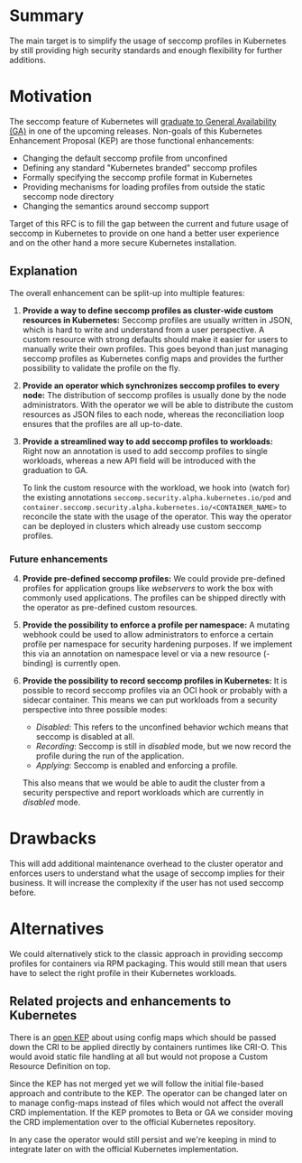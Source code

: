 # Summary

[summary]: #summary

The main target is to simplify the usage of seccomp profiles in Kubernetes by
still providing high security standards and enough flexibility for further
additions.

# Motivation

[motivation]: #motivation

The seccomp feature of Kubernetes will [graduate to General Availability (GA)][0] in
one of the upcoming releases. Non-goals of this Kubernetes Enhancement Proposal
(KEP) are those functional enhancements:

[0]: https://github.com/kubernetes/enhancements/pull/1148

- Changing the default seccomp profile from unconfined
- Defining any standard "Kubernetes branded" seccomp profiles
- Formally specifying the seccomp profile format in Kubernetes
- Providing mechanisms for loading profiles from outside the
  static seccomp node directory
- Changing the semantics around seccomp support

Target of this RFC is to fill the gap between the current and future usage of
seccomp in Kubernetes to provide on one hand a better user experience and on
the other hand a more secure Kubernetes installation.

## Explanation

[explanation]: #explanation

The overall enhancement can be split-up into multiple features:

1. **Provide a way to define seccomp profiles as cluster-wide custom resources
   in Kubernetes:**
   Seccomp profiles are usually written in JSON, which is hard to write and
   understand from a user perspective. A custom resource with strong defaults
   should make it easier for users to manually write their own profiles. This
   goes beyond than just managing seccomp profiles as Kubernetes config maps and
   provides the further possibility to validate the profile on the fly.

2. **Provide an operator which synchronizes seccomp profiles to every node:**
   The distribution of seccomp profiles is usually done by the node
   administrators. With the operator we will be able to distribute the custom
   resources as JSON files to each node, whereas the reconciliation loop ensures
   that the profiles are all up-to-date.

3. **Provide a streamlined way to add seccomp profiles to workloads:**
   Right now an annotation is used to add seccomp profiles to single workloads,
   whereas a new API field will be introduced with the graduation to GA.

   To link the custom resource with the workload, we hook into (watch for) the
   existing annotations
   `seccomp.security.alpha.kubernetes.io/pod` and
   `container.seccomp.security.alpha.kubernetes.io/<CONTAINER_NAME>` to
   reconcile the state with the usage of the operator. This way the operator
   can be deployed in clusters which already use custom seccomp profiles.

### Future enhancements

4. **Provide pre-defined seccomp profiles:**
   We could provide pre-defined profiles for application groups like
   _webservers_ to work the box with commonly used applications. The profiles
   can be shipped directly with the operator as pre-defined custom resources.

5. **Provide the possibility to enforce a profile per namespace:**
   A mutating webhook could be used to allow administrators to enforce a
   certain profile per namespace for security hardening purposes. If we
   implement this via an annotation on namespace level or via a new resource
   (-binding) is currently open.

6. **Provide the possibility to record seccomp profiles in Kubernetes:**
   It is possible to record seccomp profiles via an OCI hook or probably with a
   sidecar container. This means we can put workloads from a security
   perspective into three possible modes:

   - _Disabled_: This refers to the unconfined behavior wchich means that seccomp
     is disabled at all.
   - _Recording_: Seccomp is still in _disabled_ mode, but we now record the
     profile during the run of the application.
   - _Applying_: Seccomp is enabled and enforcing a profile.

   This also means that we would be able to audit the cluster from a security
   perspective and report workloads which are currently in _disabled_ mode.

# Drawbacks

[drawbacks]: #drawbacks

This will add additional maintenance overhead to the cluster operator and
enforces users to understand what the usage of seccomp implies for their
business. It will increase the complexity if the user has not used seccomp
before.

# Alternatives

[alternatives]: #alternatives

We could alternatively stick to the classic approach in providing seccomp
profiles for containers via RPM packaging. This would still mean that users have
to select the right profile in their Kubernetes workloads.

## Related projects and enhancements to Kubernetes

There is an [open KEP][10] about using config maps which should be passed down
the CRI to be applied directly by containers runtimes like CRI-O. This would
avoid static file handling at all but would not propose a Custom Resource
Definition on top.

Since the KEP has not merged yet we will follow the initial file-based approach
and contribute to the KEP. The operator can be changed later on to manage
config-maps instead of files which would not affect the overall CRD
implementation. If the KEP promotes to Beta or GA we consider moving the CRD
implementation over to the official Kubernetes repository.

In any case the operator would still persist and we're keeping in mind to
integrate later on with the official Kubernetes implementation.

[10]: https://github.com/kubernetes/enhancements/pull/1269
